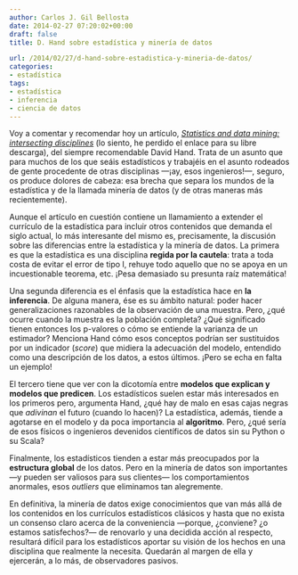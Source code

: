 ```yaml
---
author: Carlos J. Gil Bellosta
date: 2014-02-27 07:20:02+00:00
draft: false
title: D. Hand sobre estadística y minería de datos

url: /2014/02/27/d-hand-sobre-estadistica-y-mineria-de-datos/
categories:
- estadística
tags:
- estadística
- inferencia
- ciencia de datos
---
```


Voy a comentar y recomendar hoy un artículo, _[Statistics and data mining: intersecting disciplines](http://dl.acm.org/citation.cfm?id=846171)_ (lo siento, he perdido el enlace para su libre descarga), del siempre recomendable David Hand. Trata de un asunto que para muchos de los que seáis estadísticos y trabajéis en el asunto rodeados de gente procedente de otras disciplinas —¡ay, esos ingenieros!—, seguro, os produce dolores de cabeza: esa brecha que separa los mundos de la estadística y de la llamada minería de datos (y de otras maneras más recientemente).

Aunque el artículo en cuestión contiene un llamamiento a extender el currículo de la estadística para incluir otros contenidos que demanda el siglo actual, lo más interesante del mismo es, precisamente, la discusión sobre las diferencias entre la estadística y la minería de datos. La primera es que la estadística es una disciplina **regida por la cautela**: trata a toda costa de evitar el error de tipo I, rehuye todo aquello que no se apoya en un incuestionable teorema, etc. ¡Pesa demasiado su presunta raíz matemática!

Una segunda diferencia es el énfasis que la estadística hace en **la inferencia**. De alguna manera, ése es su ámbito natural: poder hacer generalizaciones razonables de la observación de una muestra. Pero, ¿qué ocurre cuando la muestra es la población completa? ¿Qué significado tienen entonces los p-valores o cómo se entiende la varianza de un estimador? Menciona Hand cómo esos conceptos podrían ser sustituidos por un indicador (_score_) que midiera la adecuación del modelo, entendido como una descripción de los datos, a estos últimos. ¡Pero se echa en falta un ejemplo!

El tercero tiene que ver con la dicotomía entre **modelos que explican y modelos que predicen**. Los estadísticos suelen estar más interesados en los primeros pero, argumenta Hand, ¿qué hay de malo en esas cajas negras que _adivinan_ el futuro (cuando lo hacen)? La estadística, además, tiende a agotarse en el modelo y da poca importancia al **algoritmo**. Pero, ¿qué sería de esos físicos o ingenieros devenidos científicos de datos sin su Python o su Scala?

Finalmente, los estadísticos tienden a estar más preocupados por la **estructura global** de los datos. Pero en la minería de datos son importantes —y pueden ser valiosos para sus clientes— los comportamientos anormales, esos _outliers_ que eliminamos tan alegremente.

En definitiva, la minería de datos exige conocimientos que van más allá de los contenidos en los currículos estadísticos clásicos y hasta que no exista un consenso claro acerca de la conveniencia —porque, ¿conviene? ¿o estamos satisfechos?— de renovarlo y una decidida acción al respecto, resultará difícil para los estadísticos aportar su visión de los hechos en una disciplina que realmente la necesita. Quedarán al margen de ella y ejercerán, a lo más, de observadores pasivos.
